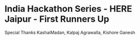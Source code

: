 # India Hackathon Series - HERE Jaipur - First Runners Up


 Special Thanks KashaiMadan, Kalpaj Agrawalla, Kishore Ganesh
